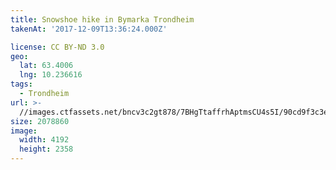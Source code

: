 ```yaml
---
title: Snowshoe hike in Bymarka Trondheim
takenAt: '2017-12-09T13:36:24.000Z'

license: CC BY-ND 3.0
geo:
  lat: 63.4006
  lng: 10.236616
tags:
  - Trondheim
url: >-
  //images.ctfassets.net/bncv3c2gt878/7BHgTtaffrhAptmsCU4s5I/90cd9f3c3e1e5c709b585cdd84ce1c0f/snowshoe-hike-in-bymarka-trondheim_38074992485_o
size: 2078860
image:
  width: 4192
  height: 2358
---
```

